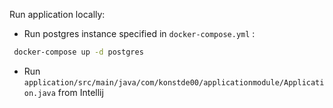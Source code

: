 
Run application locally:

- Run postgres instance specified in ```docker-compose.yml``` :

```bash
 docker-compose up -d postgres
```

- Run ```application/src/main/java/com/konstde00/applicationmodule/Application.java``` from Intellij
